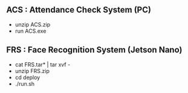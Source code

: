 ## ACS : Attendance Check System (PC)
- unzip ACS.zip
- run ACS.exe

## FRS : Face Recognition System (Jetson Nano)
- cat FRS.tar* | tar xvf -
- unzip FRS.zip
- cd deploy
- ./run.sh

